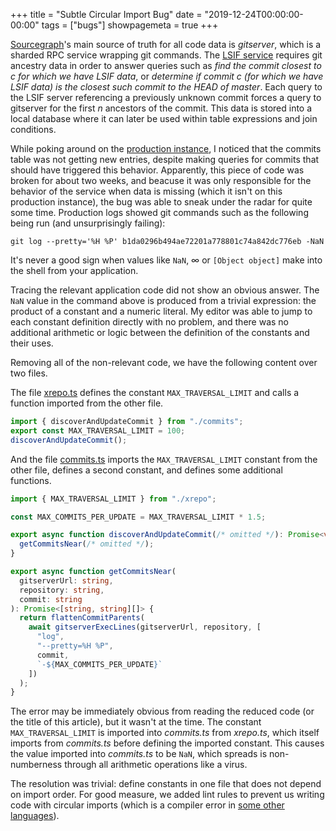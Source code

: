 +++
title = "Subtle Circular Import Bug"
date = "2019-12-24T00:00:00-00:00"
tags = ["bugs"]
showpagemeta = true
+++

[Sourcegraph](https://github.com/sourcegraph/sourcegraph)'s main source of truth for all code data is *gitserver*, which is a sharded RPC service wrapping git commands. The [LSIF service](https://github.com/sourcegraph/sourcegraph/blob/2f36af2a439722ac43fa05da6972e5ed4cf1fa76/lsif) requires git ancestry data in order to answer queries such as *find the commit closest to $c$ for which we have LSIF data*, or *determine if commit $c$ (for which we have LSIF data) is the closest such commit to the HEAD of master*. Each query to the LSIF server referencing a previously unknown commit forces a query to gitserver for the first $n$ ancestors of the commit. This data is stored into a local database where it can later be used within table expressions and join conditions.

While poking around on the [production instance](https://sourcegraph.com), I noticed that the commits table was not getting new entries, despite making queries for commits that should have triggered this behavior. Apparently, this piece of code was broken for about two weeks, and beacuse it was only responsible for the behavior of the service when data is missing (which it isn't on this production instance), the bug was able to sneak under the radar for quite some time. Production logs showed git commands such as the following being run (and unsurprisingly failing):

`git log --pretty='%H %P' b1da0296b494ae72201a778801c74a842dc776eb -NaN`

It's never a good sign when values like `NaN`, $\infty$ or `[Object object]` make into the shell from your application.

Tracing the relevant application code did not show an obvious answer. The `NaN` value in the command above is produced from a trivial expression: the product of a constant and a numeric literal. My editor was able to jump to each constant definition directly with no problem, and there was no additional arithmetic or logic between the definition of the constants and their uses.

Removing all of the non-relevant code, we have the following content over two files.

The file [xrepo.ts](https://github.com/sourcegraph/sourcegraph/blob/2f36af2a439722ac43fa05da6972e5ed4cf1fa76/lsif/src/xrepo.ts) defines the constant `MAX_TRAVERSAL_LIMIT` and calls a function imported from the other file.

```typescript
import { discoverAndUpdateCommit } from "./commits";
export const MAX_TRAVERSAL_LIMIT = 100;
discoverAndUpdateCommit();
```

And the file [commits.ts](https://github.com/sourcegraph/sourcegraph/blob/2f36af2a439722ac43fa05da6972e5ed4cf1fa76/lsif/src/commits.ts) imports the `MAX_TRAVERSAL_LIMIT` constant from the other file, defines a second constant, and defines some additional functions.

```typescript
import { MAX_TRAVERSAL_LIMIT } from "./xrepo";

const MAX_COMMITS_PER_UPDATE = MAX_TRAVERSAL_LIMIT * 1.5;

export async function discoverAndUpdateCommit(/* omitted */): Promise<void> {
  getCommitsNear(/* omitted */);
}

export async function getCommitsNear(
  gitserverUrl: string,
  repository: string,
  commit: string
): Promise<[string, string][]> {
  return flattenCommitParents(
    await gitserverExecLines(gitserverUrl, repository, [
      "log",
      "--pretty=%H %P",
      commit,
      `-${MAX_COMMITS_PER_UPDATE}`
    ])
  );
}
```

The error may be immediately obvious from reading the reduced code (or the title of this article), but it wasn't at the time. The constant `MAX_TRAVERSAL_LIMIT` is imported into *commits.ts* from *xrepo.ts*, which itself imports from *commits.ts* before defining the imported constant. This causes the value imported into *commits.ts* to be `NaN`, which spreads is non-numberness through all arithmetic operations like a virus.

The resolution was trivial: define constants in one file that does not depend on import order. For good measure, we added lint rules to prevent us writing code with circular imports (which is a compiler error in [some other languages](https://github.com/golang/go/issues/30247#issuecomment-463940936)).